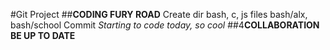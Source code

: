 #Git Project
##**CODING FURY ROAD**
	Create dir bash, c, js
		files bash/alx, bash/school
	Commit *Starting to code today, so cool*
##4**COLLABORATION BE UP TO DATE**

